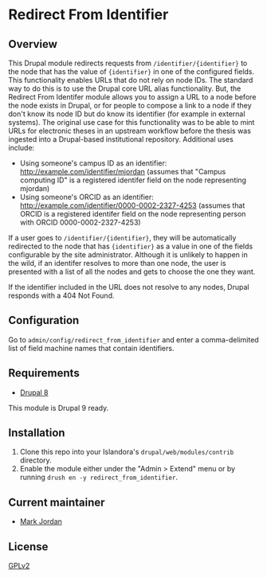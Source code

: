 # Redirect From Identifier

## Overview

This Drupal module redirects requests from `/identifier/{identifier}` to the node that has the value of `{identifier}` in one of the configured fields. This functionality enables URLs that do not rely on node IDs. The standard way to do this is to use the Drupal core URL alias functionality. But, the Redirect From Identifer module allows you to assign a URL to a node before the node exists in Drupal, or for people to compose a link to a node if they don't know its node ID but do know its identifier (for example in external systems). The original use case for this functionality was to be able to mint URLs for electronic theses in an upstream workflow before the thesis was ingested into a Drupal-based institutional repository. Additional uses include:

* Using someone's campus ID as an identifier: http://example.com/identifier/mjordan (assumes that "Campus computing ID" is a registered identifer field on the node representing mjordan)
* Using someone's ORCID as an identifier: http://example.com/identifier/0000-0002-2327-4253 (assumes that ORCID is a registered identifer field on the node representing person with ORCID 0000-0002-2327-4253)

If a user goes to `/identifier/{identifier}`, they will be automatically redirected to the node that has `{identifier}` as a value in one of the fields configurable by the site administrator. Although it is unlikely to happen in the wild, if an identifer resolves to more than one node, the user is presented with a list of all the nodes and gets to choose the one they want.

If the identifier included in the URL does not resolve to any nodes, Drupal responds with a 404 Not Found.

## Configuration

Go to `admin/config/redirect_from_identifier` and enter a comma-delimited list of field machine names that contain identifiers.

## Requirements

* [Drupal 8](https://github.com/Islandora/islandora)

This module is Drupal 9 ready.

## Installation

1. Clone this repo into your Islandora's `drupal/web/modules/contrib` directory.
1. Enable the module either under the "Admin > Extend" menu or by running `drush en -y redirect_from_identifier`.

## Current maintainer

* [Mark Jordan](https://github.com/mjordan)

## License

[GPLv2](http://www.gnu.org/licenses/gpl-2.0.txt)
